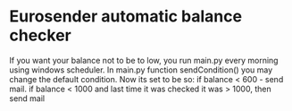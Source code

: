 # Eurosender automatic balance checker
If you want your balance not to be to low, you run main.py every morning using windows scheduler. 
In main.py function sendCondition() you may change the default condition. Now its set to be so: if balance < 600 - send mail. if balance < 1000 and last time it was checked it was > 1000, then send mail
